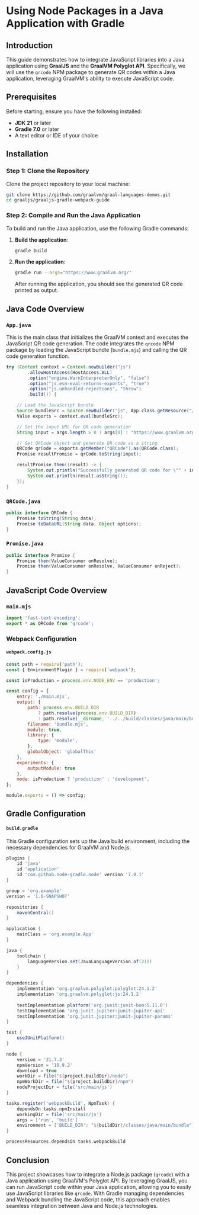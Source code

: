 # Using Node Packages in a Java Application with Gradle

## Introduction
This guide demonstrates how to integrate JavaScript libraries into a Java application using **GraalJS** and the **GraalVM Polyglot API**. Specifically, we will use the `qrcode` NPM package to generate QR codes within a Java application, leveraging GraalVM's ability to execute JavaScript code.

## Prerequisites
Before starting, ensure you have the following installed:
- **JDK 21** or later
- **Gradle 7.0** or later
- A text editor or IDE of your choice

## Installation

### Step 1: Clone the Repository
Clone the project repository to your local machine:

```sh
git clone https://github.com/graalvm/graal-languages-demos.git
cd graaljs/graaljs-gradle-webpack-guide
```

### Step 2: Compile and Run the Java Application
To build and run the Java application, use the following Gradle commands:

1. **Build the application**:

   ```sh
   gradle build
   ```

2. **Run the application**:

   ```sh
   gradle run --args="https://www.graalvm.org/"
   ```

   After running the application, you should see the generated QR code printed as output.

## Java Code Overview

### `App.java`
This is the main class that initializes the GraalVM context and executes the JavaScript QR code generation. The code integrates the `qrcode` NPM package by loading the JavaScript bundle (`bundle.mjs`) and calling the QR code generation function.

```java
try (Context context = Context.newBuilder("js")
        .allowHostAccess(HostAccess.ALL)
        .option("engine.WarnInterpreterOnly", "false")
        .option("js.esm-eval-returns-exports", "true")
        .option("js.unhandled-rejections", "throw")
        .build()) {

    // Load the JavaScript bundle
    Source bundleSrc = Source.newBuilder("js", App.class.getResource("/bundle/bundle.mjs")).build();
    Value exports = context.eval(bundleSrc);

    // Set the input URL for QR code generation
    String input = args.length > 0 ? args[0] : "https://www.graalvm.org/javascript/";

    // Get QRCode object and generate QR code as a string
    QRCode qrCode = exports.getMember("QRCode").as(QRCode.class);
    Promise resultPromise = qrCode.toString(input);

    resultPromise.then((result) -> {
        System.out.println("Successfully generated QR code for \"" + input + "\".");
        System.out.println(result.asString());
    });
}
```

### `QRCode.java`
```java
public interface QRCode {
    Promise toString(String data);
    Promise toDataURL(String data, Object options);
}
```

### `Promise.java`
```java
public interface Promise {
    Promise then(ValueConsumer onResolve);
    Promise then(ValueConsumer onResolve, ValueConsumer onReject);
}
```

## JavaScript Code Overview

### `main.mjs`
```js
import 'fast-text-encoding';
export * as QRCode from 'qrcode';
```

### Webpack Configuration

#### `webpack.config.js`
```js
const path = require('path');
const { EnvironmentPlugin } = require('webpack');

const isProduction = process.env.NODE_ENV == 'production';

const config = {
    entry: './main.mjs',
    output: {
        path: process.env.BUILD_DIR
            ? path.resolve(process.env.BUILD_DIR)
            : path.resolve(__dirname, '../../build/classes/java/main/bundle'),
        filename: 'bundle.mjs',
        module: true,
        library: {
            type: 'module',
        },
        globalObject: 'globalThis'
    },
    experiments: {
        outputModule: true
    },
    mode: isProduction ? 'production' : 'development',
};

module.exports = () => config;
```

## Gradle Configuration

#### `build.gradle`
This Gradle configuration sets up the Java build environment, including the necessary dependencies for GraalVM and Node.js.

```gradle
plugins {
    id 'java'
    id 'application'
    id 'com.github.node-gradle.node' version '7.0.1'
}

group = 'org.example'
version = '1.0-SNAPSHOT'

repositories {
    mavenCentral()
}

application {
    mainClass = 'org.example.App'
}

java {
    toolchain {
        languageVersion.set(JavaLanguageVersion.of(21))
    }
}

dependencies {
    implementation 'org.graalvm.polyglot:polyglot:24.1.2'
    implementation 'org.graalvm.polyglot:js:24.1.2'
    
    testImplementation platform('org.junit:junit-bom:5.11.0')
    testImplementation 'org.junit.jupiter:junit-jupiter-api'
    testImplementation 'org.junit.jupiter:junit-jupiter-params'
}

test {
    useJUnitPlatform()
}

node {
    version = '21.7.3'
    npmVersion = '10.9.2'
    download = true
    workDir = file("${project.buildDir}/node")
    npmWorkDir = file("${project.buildDir}/npm")
    nodeProjectDir = file('src/main/js')
}

tasks.register('webpackBuild', NpmTask) {
    dependsOn tasks.npmInstall
    workingDir = file('src/main/js')
    args = ['run', 'build']
    environment = ['BUILD_DIR': "${buildDir}/classes/java/main/bundle"]
}

processResources.dependsOn tasks.webpackBuild
```

## Conclusion
This project showcases how to integrate a Node.js package (`qrcode`) with a Java application using GraalVM's Polyglot API. By leveraging GraalJS, you can run JavaScript code within your Java application, allowing you to easily use JavaScript libraries like `qrcode`. With Gradle managing dependencies and Webpack bundling the JavaScript code, this approach enables seamless integration between Java and Node.js technologies.
